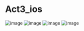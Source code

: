 # Act3_ios
![image](https://github.com/user-attachments/assets/7bd1f2eb-aace-4c7f-95a3-2680e8816128)
![image](https://github.com/user-attachments/assets/0a601285-bd14-4dcb-b93d-68fd6bb9c9b0)
![image](https://github.com/user-attachments/assets/d631c693-40b3-4326-acb8-f044b6461a3d)
![image](https://github.com/user-attachments/assets/f11be4f8-e58b-4f5d-96af-99b87b206398)



